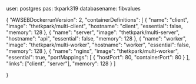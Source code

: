 user: postgres
pas: tkpark319
databasename: fibvalues


{
    "AWSEBDockerrunVersion": 2,
    "containerDefinitions": [
        {
            "name": "client",
            "image": "thetkpark/multi-client", 
            "hostname": "client", 
            "essential": false,
            "memory": 128
        },
        {
            "name": "server",
            "image": "thetkpark/multi-server",
            "hostname": "api",
            "essential": false,
            "memory": 128
        },
        {
            "name": "worker",
            "image": "thetkpark/multi-worker",
            "hostname": "worker",
            "essential": false,
            "memory": 128
        },
        {
            "name": "nginx",
            "image": "thetkpark/multi-worker",
            "essential": true,
            "portMappings": [
                {
                    "hostPort": 80,
                    "containerPort": 80
                }
            ],
            "links": ["client", "server"],
            "memory": 128
        }
    ]

}